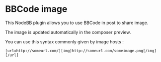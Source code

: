 # BBCode image

This NodeBB plugin allows you to use BBCode in post to share image.

The image is updated automatically in the composer preview.

You can use this syntax commonly given by image hosts :
```
[url=http://someurl.com/][img]http://someurl.com/someimage.png[/img][/url]
```
